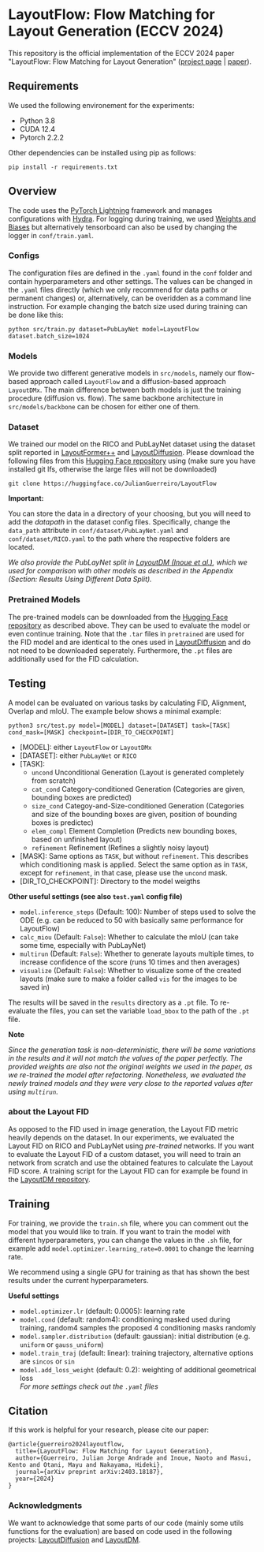 # LayoutFlow: Flow Matching for Layout Generation (ECCV 2024)
This repository is the official implementation of the ECCV 2024 paper "LayoutFlow: Flow Matching for Layout Generation" ([project page](https://julianguerreiro.github.io/layoutflow/) | [paper](https://arxiv.org/pdf/2403.18187)).

## Requirements
We used the following environement for the experiments:
- Python 3.8
- CUDA 12.4
- Pytorch 2.2.2

Other dependencies can be installed using pip as follows:
```
pip install -r requirements.txt
```

## Overview
The code uses the [PyTorch Lightning](https://lightning.ai/docs/pytorch/stable/) framework and manages configurations with [Hydra](https://hydra.cc). For logging during training, we used [Weights and Biases](https://www.wandb.ai) but alternatively tensorboard can also be used by changing the logger in `conf/train.yaml`.

### Configs
The configuration files are defined in the `.yaml` found in the `conf` folder and contain hyperparameters and other settings. The values can be changed in the `.yaml` files directly (which we only recommend for data paths or permanent changes) or, alternatively, can be overidden as a command line instruction. For example changing the batch size used during training can be done like this:  
```
python src/train.py dataset=PubLayNet model=LayoutFlow dataset.batch_size=1024
```

### Models
We provide two different generative models in `src/models`, namely our flow-based approach called `LayoutFlow` and a diffusion-based approach `LayoutDMx`. The main difference between both models is just the training procedure (diffusion vs. flow). The same backbone architecture in `src/models/backbone` can be chosen for either one of them.  

### Dataset
We trained our model on the RICO and PubLayNet dataset using the dataset split reported in [LayoutFormer++](https://arxiv.org/abs/2208.08037) and [LayoutDiffusion](https://arxiv.org/abs/2303.17189). Please download the following files from this [Hugging Face repository](https://huggingface.co/JulianGuerreiro/LayoutFlow) using (make sure you have installed git lfs, otherwise the large files will not be downloaded)
```
git clone https://huggingface.co/JulianGuerreiro/LayoutFlow
```
**Important:**

You can store the data in a directory of your choosing, but you will need to add the *datapath* in the dataset config files. Specifically, change the `data_path` attribute in `conf/dataset/PubLayNet.yaml` and `conf/dataset/RICO.yaml` to the path where the respective folders are located.

*We also provide the PubLayNet split in [LayoutDM (Inoue et al.)](https://github.com/CyberAgentAILab/layout-dm), which we used for comparison with other models as described in the Appendix (Section: Results Using Different Data Split).*

### Pretrained Models
The pre-trained models can be downloaded from the [Hugging Face repository](https://huggingface.co/JulianGuerreiro/LayoutFlow) as described above. They can be used to evaluate the model or even continue training.
Note that the `.tar` files in `pretrained` are used for the FID model and are identical to the ones used in [LayoutDiffusion](https://github.com/microsoft/LayoutGeneration/tree/main/LayoutDiffusion/eval_src/net) and do not need to be downloaded seperately. Furthermore, the `.pt` files are additionally used for the FID calculation. 

## Testing
A model can be evaluated on various tasks by calculating FID, Alignment, Overlap and mIoU. The example below shows a minimal example: 
```
python3 src/test.py model=[MODEL] dataset=[DATASET] task=[TASK] cond_mask=[MASK] checkpoint=[DIR_TO_CHECKPOINT]
```
- [MODEL]: either `LayoutFlow` or `LayoutDMx`
- [DATASET]: either `PubLayNet` or `RICO`
- [TASK]:
    - `uncond` Unconditional Generation (Layout is generated completely from scratch)
    - `cat_cond` Category-conditioned Generation (Categories are given, bounding boxes are predicted)
    - `size_cond` Categoy-and-Size-conditioned Generation (Categories and size of the bounding boxes are given, position of bounding boxes is predictec)
    - `elem_compl` Element Completion (Predicts new bounding boxes, based on unfinished layout)
    - `refinement` Refinement (Refines a slightly noisy layout)
- [MASK]: Same options as `TASK`, but without `refinement`. This describes which conditioning mask is applied. Select the same option as in `TASK`, except for `refinement`, in that case, please use the `uncond` mask.
- [DIR_TO_CHECKPOINT]: Directory to the model weigths

**Other useful settings (see also `test.yaml` config file)**
- `model.inference_steps` (Default: 100): Number of steps used to solve the ODE (e.g. can be reduced to 50 with basically same performance for LayoutFlow)
- `calc_miou` (Default: `False`): Whether to calculate the mIoU (can take some time, especially with PubLayNet)
- `multirun` (Default: `False`): Whether to generate layouts multiple times, to increase confidence of the score (runs 10 times and then averages)
- `visualize` (Default: `False`): Whether to visualize some of the created layouts (make sure to make a folder called `vis` for the images to be saved in)

The results will be saved in the `results` directory as a `.pt` file. To re-evaluate the files, you can set the variable `load_bbox` to the path of the `.pt` file. 

**Note**

*Since the generation task is non-deterministic, there will be some variations in the results and it will not match the values of the paper perfectly. The provided weights are also not the original weights we used in the paper, as we re-trained the model after refactoring. Nonetheless, we evaluated the newly trained models and they were very close to the reported values after using `multirun`.*

### about the Layout FID
As opposed to the FID used in image generation, the Layout FID metric heavily depends on the dataset. In our experiments, we evaluated the Layout FID on RICO and PubLayNet using *pre-trained* networks. If you want to evaluate the Layout FID of a custom dataset, you will need to train an network from scratch and use the obtained features to calculate the Layout FID score. A training script for the Layout FID can for example be found in the [LayoutDM repository](https://github.com/CyberAgentAILab/layout-dm/blob/main/src/trainer/trainer/fid/train.py). 

## Training
For training, we provide the `train.sh` file, where you can comment out the model that you would like to train. If you want to train the model with different hyperparameters, you can change the values in the `.sh` file, for example add `model.optimizer.learning_rate=0.0001` to change the learning rate.

We recommend using a single GPU for training as that has shown the best results under the current hyperparameters.

**Useful settings**
- `model.optimizer.lr` (default: 0.0005): learning rate
- `model.cond` (default: random4): conditioning masked used during training, random4 samples the proposed 4 conditioning masks randomly
- `model.sampler.distribution` (default: gaussian): initial distribution (e.g. `uniform` or `gauss_uniform`) 
- `model.train_traj` (default: linear): training trajectory, alternative options are `sincos` or `sin`
- `model.add_loss_weight` (default: 0.2): weighting of additional geometrical loss  
*For more settings check out the `.yaml` files*

## Citation
If this work is helpful for your research, please cite our paper:
```
@article{guerreiro2024layoutflow,
  title={LayoutFlow: Flow Matching for Layout Generation},
  author={Guerreiro, Julian Jorge Andrade and Inoue, Naoto and Masui, Kento and Otani, Mayu and Nakayama, Hideki},
  journal={arXiv preprint arXiv:2403.18187},
  year={2024}
}
```

### Acknowledgments
We want to acknowledge that some parts of our code (mainly some utils functions for the evaluation) are based on code used in the following projects: [LayoutDiffusion](https://github.com/microsoft/LayoutGeneration/tree/main/LayoutDiffusion) and [LayoutDM](https://github.com/CyberAgentAILab/layout-dm?tab=readme-ov-file).
